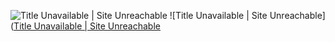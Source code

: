 ![Title Unavailable \| Site Unreachable](https://x.com/7_eito_7/status/1953258644730200273?s=46)
![Title Unavailable \| Site Unreachable]([Title Unavailable \| Site Unreachable](https://x.com/ihayato/status/1953600755774156830?s=46)

